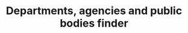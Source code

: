 ---
# This file is a template to document a new frontend template within the GOV.UK Publishing Design Guide website.
layout: frontend-template-documentation
sectionKey: Frontend templates

# Step 1: Duplicate and rename this file to the proposed frontend template you want to include in the Publishing Design Guide website.
# When duplicating and renaming this file use lowercase and replace any spaces with a dash (ie. -)

# Step 2: Set "eleventyExcludeFromCollections" to "false". This will ensure that the code snippet is commented out and a page will be display withinin the Publishing Design Guide.
eleventyExcludeFromCollections: false

# Step 3: Establish the relationship of this frontend template.
# The relationship between frontend templates will be demonstrated visually via levels on the left-hand navigation menu. For instance, "GitHub smart answers" is only revealed when the end-user selects "Smart answer" since "GitHub smart answers" a child template to the "Smart answer" frontend template.
eleventyNavigation:
  # If this frontend template is not associated with or a child to another frontend template, set the field below ("parent") to "Frontend templates"
  parent: Finder

# Step 4: Input data points according to fields below to the best of your ability. Any fields without any data points will not be displayed on the website.

# Name of the frontend tempalte
# This is the name of the frontend template (ex. Homepage). It is required to display the title on the page, in the meta data, and in the left-hand navigation menu of the frontend templates page.
title: Departments, agencies and public bodies finder

# Description of the frontend template
# This briefly describes what the frontend template is. It is required to display the description on the page, and in the <head> meta description.
description: A directory of all the departments, agencies and public bodies within the UK government.

# Embedding the figma file of the frontend template
# This will display a Figma embed on the page.
# To add a Figma embed, copy only the URL within the embed snippet.
figmaLink: #Delete this comment before entering the Figma embed URL of the Figma representaiton of this frontend template.

# How the frontend template works
# Briefly descibe how this frontend template works. For instance, listing out what end-user can do on a page that uses this frontend template, as well as it's relation to other pages and its associated frontend templates on GOV.UK.
# You MUST wrap this in single quotation marks (ie. ' '), since markdown can be used to enter this information. To create a heading, use three hashes (ie. ###).
howItWorks:
  'This finder lists all the departments, agencies and public bodies within the UK government. End-users can use the search component to filter the returned results on the page.'

# Live examples of webpages that use this frontend template
# List out all the pages on GOV.UK that use this frontend template, by providing: (1) the title of the page, (2) the URL of the page, and (3) indicate whether the page is in Welsh in order for assistive technology to read out the page title correctly.
examples:
  # To add additional examples duplicate the the fields below (adhering to the formating) but increase the count by one integer.
  0:
    # Both title and link are REQUIRED in order for this information to render on the page.
    title: Departments, agencies and public bodies
    link: https://www.gov.uk/government/organisations
    welsh:
      # Options on whether the webpage using this frontend template is in Welsh:
        # true = The webpage is in Welsh
        # false = The webpage is not in Welsh, but rather in English
      false
    
# The Content Data (Production) URL this frontend template
# Filter the document type in content data and copy the URL in your browser's address bar.
contentDataLink: #Delete this comment before entering Content Data URL assocaited with this frontend template.

# How is this frontend template built
# This will display all the underlying technologies that make-up this template.
contentSchema:
  # The GOV.UK [browser extension](https://github.com/alphagov/govuk-browser-extension) can help indentify the content schema for this frontend template.
  title: organisations_homepage
  link: https://docs.publishing.service.gov.uk/content-schemas/organisations_homepage.html

contentType:
  # The GOV.UK [browser extension](https://github.com/alphagov/govuk-browser-extension) can help indentify the content type (also known as document type) for this frontend template.
  title: finder
  link: https://docs.publishing.service.gov.uk/document-types/finder.html

publishingApp:
  # The GOV.UK [browser extension](https://github.com/alphagov/govuk-browser-extension) can help indentify the publishing app associated with adding content to this frontend template.
  # Publishing app options:
    # collections publisher
    # contacts admin
    # content publisher
    # content tagger
    # local links manager
    # mainstream publisher
    # manuals publisher
    # maslow
    # service manual publisher
    # short url manager
    # special route publisher
    # specialist publisher
    # travel advice publisher
    # whitehall
  #Delete this comment before entering the name of the publishing app.

renderingApp:
  # The GOV.UK [browser extension](https://github.com/alphagov/govuk-browser-extension) can help indentify which rendering app is used to generate this frontend template.
  # Rendring app options:
    # collections
    # email alert frontend
    # feedback
    # finder frontend
    # frontend
    # government frontend
    # smart answers
    # static
  collections

# Components that make-up this frontend template
# List out all the components that make-up this frontend template, by (1) providing the name of the component, (2) a link to the documentation for said component, (3) how is this component generated on the page and (4) the associated publishing input fields within the publishing app.
components:
  # To add additional components duplicate the the fields below (adhering to the formating) but increase the count by one integer.
  0:
    # The componentName is REQUIRED in order for this information to be displayed on the page.
    componentName:
      # You MUST wrap this in single quotation marks (ie. ' '), since markdown can be used to enter this information.
      'Layout super navigation header'
    componentURL: https://components.publishing.service.gov.uk/component-guide/layout_super_navigation_header
    generated:
      # Options how said component is generated page:
        # auto = "Autogenerated in frontend template"
        # publisher = "Customized by publisher"
        # hardcode = "Hardcoded by developer"
      auto
    input:
      # You MUST wrap this in single quotation marks (ie. ' '), since markdown can be used to enter this information.
      #If this component can be generated by a publisher via a publihing app the delete this comment before entering that infomration.
  1:
    # The componentName is REQUIRED in order for this information to be displayed on the page.
    componentName:
      # You MUST wrap this in single quotation marks (ie. ' '), since markdown can be used to enter this information.
      'Breadcrumbs'
    componentURL: https://components.publishing.service.gov.uk/component-guide/breadcrumbs
    generated:
      # Options how said component is generated page:
        # auto = "Autogenerated in frontend template"
        # publisher = "Customized by publisher"
        # hardcode = "Hardcoded by developer"
      auto
    input:
      # You MUST wrap this in single quotation marks (ie. ' '), since markdown can be used to enter this information.
      #If this component can be generated by a publisher via a publihing app the delete this comment before entering that infomration.
  2:
    # The componentName is REQUIRED in order for this information to be displayed on the page.
    componentName:
      # You MUST wrap this in single quotation marks (ie. ' '), since markdown can be used to enter this information.
      'Heading'
    componentURL: https://components.publishing.service.gov.uk/component-guide/heading
    generated:
      # Options how said component is generated page:
        # auto = "Autogenerated in frontend template"
        # publisher = "Customized by publisher"
        # hardcode = "Hardcoded by developer"
      auto
    input:
      # You MUST wrap this in single quotation marks (ie. ' '), since markdown can be used to enter this information.
      #If this component can be generated by a publisher via a publihing app the delete this comment before entering that infomration.
  3:
    # The componentName is REQUIRED in order for this information to be displayed on the page.
    componentName:
      # You MUST wrap this in single quotation marks (ie. ' '), since markdown can be used to enter this information.
      '[Form input](https://components.publishing.service.gov.uk/component-guide/input) is being used as search field'
    componentURL: #If a URL is not entered in the  field above (componentName) then delete this comment before entering the URL of the documentation for said component.
    generated:
      # Options how said component is generated page:
        # auto = "Autogenerated in frontend template"
        # publisher = "Customized by publisher"
        # hardcode = "Hardcoded by developer"
      auto
    input:
      # You MUST wrap this in single quotation marks (ie. ' '), since markdown can be used to enter this information.
      #If this component can be generated by a publisher via a publihing app the delete this comment before entering that infomration.
  4:
    # The componentName is REQUIRED in order for this information to be displayed on the page.
    componentName:
      # You MUST wrap this in single quotation marks (ie. ' '), since markdown can be used to enter this information.
      'Feedback'
    componentURL: https://components.publishing.service.gov.uk/component-guide/feedback
    generated:
      # Options how said component is generated page:
        # auto = "Autogenerated in frontend template"
        # publisher = "Customized by publisher"
        # hardcode = "Hardcoded by developer"
      auto
    input:
      # You MUST wrap this in single quotation marks (ie. ' '), since markdown can be used to enter this information.
      #If this component can be generated by a publisher via a publihing app the delete this comment before entering that infomration.
  5:
    # The componentName is REQUIRED in order for this information to be displayed on the page.
    componentName:
      # You MUST wrap this in single quotation marks (ie. ' '), since markdown can be used to enter this information.
      'Layout footer'
    componentURL: https://components.publishing.service.gov.uk/component-guide/layout_footer
    generated:
      # Options how said component is generated page:
        # auto = "Autogenerated in frontend template"
        # publisher = "Customized by publisher"
        # hardcode = "Hardcoded by developer"
      auto
    input:
      # You MUST wrap this in single quotation marks (ie. ' '), since markdown can be used to enter this information.
      #If this component can be generated by a publisher via a publihing app the delete this comment before entering that infomration.
  6:
    # The componentName is REQUIRED in order for this information to be displayed on the page.
    componentName:
      # You MUST wrap this in single quotation marks (ie. ' '), since markdown can be used to enter this information.
      'Page title'
    componentURL: https://components.publishing.service.gov.uk/component-guide/title
    generated:
      # Options how said component is generated page:
        # auto = "Autogenerated in frontend template"
        # publisher = "Customized by publisher"
        # hardcode = "Hardcoded by developer"
      auto
    input:
      # You MUST wrap this in single quotation marks (ie. ' '), since markdown can be used to enter this information.
      #If this component can be generated by a publisher via a publihing app the delete this comment before entering that infomration.
  7:
    # The componentName is REQUIRED in order for this information to be displayed on the page.
    componentName:
      # You MUST wrap this in single quotation marks (ie. ' '), since markdown can be used to enter this information.
      '[Details](https://components.publishing.service.gov.uk/component-guide/details) is displayed if an  organization is sponsored by another organization'
    componentURL: #If a URL is not entered in the  field above (componentName) then delete this comment before entering the URL of the documentation for said component.
    generated:
      # Options how said component is generated page:
        # auto = "Autogenerated in frontend template"
        # publisher = "Customized by publisher"
        # hardcode = "Hardcoded by developer"
      publisher
    input:
      # You MUST wrap this in single quotation marks (ie. ' '), since markdown can be used to enter this information.
      Sponsoring organisation
  8:
    # The componentName is REQUIRED in order for this information to be displayed on the page.
    componentName:
      # You MUST wrap this in single quotation marks (ie. ' '), since markdown can be used to enter this information.
      'Big number'
    componentURL: https://components.publishing.service.gov.uk/component-guide/big_number
    generated:
      # Options how said component is generated page:
        # auto = "Autogenerated in frontend template"
        # publisher = "Customized by publisher"
        # hardcode = "Hardcoded by developer"
      auto
    input:
      # You MUST wrap this in single quotation marks (ie. ' '), since markdown can be used to enter this information.
      #If this component can be generated by a publisher via a publihing app the delete this comment before entering that infomration.
  9:
    # The componentName is REQUIRED in order for this information to be displayed on the page.
    componentName:
      # You MUST wrap this in single quotation marks (ie. ' '), since markdown can be used to enter this information.
      'Organisation logo'
    componentURL: https://components.publishing.service.gov.uk/component-guide/organisation_logo
    generated:
      # Options how said component is generated page:
        # auto = "Autogenerated in frontend template"
        # publisher = "Customized by publisher"
        # hardcode = "Hardcoded by developer"
      publisher
    input:
      # You MUST wrap this in single quotation marks (ie. ' '), since markdown can be used to enter this information.
      'Logo formatted name (required), Logo crest (required), and Brand color'

# Evidence and insights for this frontend template
# List out all past documentation/supporting material with regards to or realted to this frontend template. It can include (1) past design documentation, (2) research findings, and (3) presentations.
insights:
  # To add additional insights duplicate the the fields below (adhering to the formating) but increase the count by one integer.
  0:
    # A description is REQUIRED in order for this information to render on the page.
    date: #Delete this comment before entering the date when the document was published.
    description:
      # You MUST wrap this in single quotation marks (ie. ' '), since markdown can be used to enter this information. To create a heading, use three hashes (ie. ###).
      #Delete this comment before entering a brief summary about the document being referred.
    title: #Delete this comment before entering the name of the insight document.
    link: #Delete this comment before entering the URL of the insight document.
    documentFormat: #Delete this comment before entering the format of the insight document. Example: (1) Google Docs, (2) Google Sheets, and (3) Google Slides.

# Existing issues with this frontend template
# List of all the issues that are associated with this frontend template, (1) containing the title used to describe the issue on GitHub, and (2) the link to the GitHub issue itself.
issues:
  # To add additional issues duplicate the the fields below (adhering to the formating) but increase the count by one integer.
  0:
    # Both title and link are REQUIRED in order to display this information on the page.
    title: #Delete this comment before entering the title of the GitHub issue.
    link: #Delete this comment before entering the URL of the corresponding GitHub issue.
---